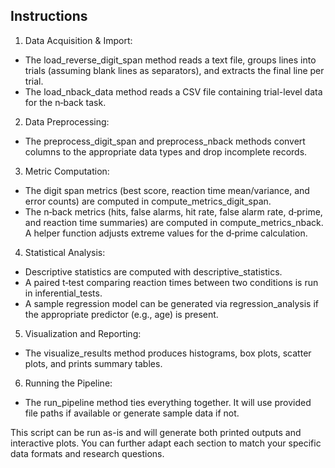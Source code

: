 ## Instructions

1. Data Acquisition & Import:
* The load_reverse_digit_span method reads a text file, groups lines into trials (assuming blank lines as separators), and extracts the final line per trial.
* The load_nback_data method reads a CSV file containing trial-level data for the n‑back task.

2. Data Preprocessing:

* The preprocess_digit_span and preprocess_nback methods convert columns to the appropriate data types and drop incomplete records.
  
3. Metric Computation:
* The digit span metrics (best score, reaction time mean/variance, and error counts) are computed in compute_metrics_digit_span.
* The n‑back metrics (hits, false alarms, hit rate, false alarm rate, d‑prime, and reaction time summaries) are computed in compute_metrics_nback. A helper function adjusts extreme values for the d‑prime calculation.

4. Statistical Analysis:
* Descriptive statistics are computed with descriptive_statistics.
* A paired t‑test comparing reaction times between two conditions is run in inferential_tests.
* A sample regression model can be generated via regression_analysis if the appropriate predictor (e.g., age) is present.

5. Visualization and Reporting:
* The visualize_results method produces histograms, box plots, scatter plots, and prints summary tables.
6. Running the Pipeline:
* The run_pipeline method ties everything together. It will use provided file paths if available or generate sample data if not.

This script can be run as-is and will generate both printed outputs and interactive plots. You can further adapt each section to match your specific data formats and research questions.
